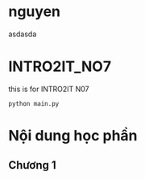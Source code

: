 # nguyen
asdasda
 # INTRO2IT_NO7
 this is for INTRO2IT N07
```
python main.py
```
 # Nội dung học phần
 ## Chương 1
 
